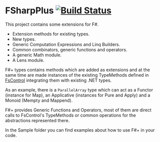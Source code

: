 FSharpPlus [![Build Status](https://api.travis-ci.org/gmpl/FSharpPlus.svg?branch=master)](https://travis-ci.org/gmpl/FSharpPlus)
==========

This project contains some extensions for F#.

 - Extension methods for existing types.
 - New types.
 - Generic Computation Expressions and Linq Builders.
 - Common combinators, generic functions and operators.
 - A generic Math module.
 - A Lens module.

F#+ types contains methods which are added as extensions and at the same time are made instances of the existing TypeMethods defined in [FsControl](https://github.com/gmpl/FsControl) integrating them with existing .NET types.

As an example, there is a <code>ParallelArray</code> type which can act as a Functor (instance for Map), an Applicative (instances for Pure and Apply) and a Monoid (Mempty and Mappend).

F#+ provides Generic Functions and Operators, most of them are direct calls to FsControl's TypeMethods or common operations for the abstractions represented there.

In the Sample folder you can find examples about how to use F#+ in your code.



